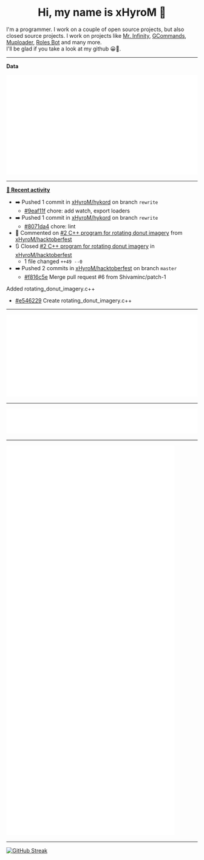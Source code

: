 <p align="center">
    <!-- <img src="https://avatars.githubusercontent.com/u/56601352" width="192" alt="hyro's pfp" /> -->
    <h1 align="center">Hi, my name is xHyroM 👋</h1>
</p>

I'm a programmer. I work on a couple of open source projects, but also closed source projects. I work on projects like [Mr. Infinity](https://discord.com/oauth2/authorize?client_id=720321585625694239&scope=bot%20applications.commands&permissions=8&redirect_uri=https://blobs.gq/imanager&prompt=consent&response_type=code), [GCommands](https://github.com/Garlic-Team/GCommands), [Muploader](https://github.com/xHyroM/Muploader), [Roles Bot](https://github.com/xHyroM/roles-bot) and many more.  
I'll be glad if you take a look at my github 😀👀.

___
**Data**

<img src="https://github.com/xHyroM/xHyroM/blob/master/.cache/base.svg">

___

**[📰 Recent activity](https://github.com/xHyroM)**
* ➡️ Pushed 1 commit in [xHyroM/hykord](https://github.com/xHyroM/hykord) on branch `rewrite`
  * [#9eaf11f](https://github.com/xHyroM/hykord/commit/9eaf11f) chore: add watch, export loaders
* ➡️ Pushed 1 commit in [xHyroM/hykord](https://github.com/xHyroM/hykord) on branch `rewrite`
  * [#8071da4](https://github.com/xHyroM/hykord/commit/8071da4) chore: lint
* 💬 Commented on [#2 C++ program for rotating donut imagery](https://github.com/xHyroM/hacktoberfest/issues/2) from [xHyroM/hacktoberfest](https://github.com/xHyroM/hacktoberfest)
* 🔃 Closed [#2 C++ program for rotating donut imagery](https://github.com/xHyroM/hacktoberfest/pull/2) in [xHyroM/hacktoberfest](https://github.com/xHyroM/hacktoberfest)
  * 1 file changed `++49 --0`
* ➡️ Pushed 2 commits in [xHyroM/hacktoberfest](https://github.com/xHyroM/hacktoberfest) on branch `master`
  * [#f816c5e](https://github.com/xHyroM/hacktoberfest/commit/f816c5e) Merge pull request #6 from Shivaminc/patch-1

Added rotating_donut_imagery.c++
  * [#e546229](https://github.com/xHyroM/hacktoberfest/commit/e546229) Create rotating_donut_imagery.c++


___

<img src="https://github.com/xHyroM/xHyroM/blob/master/.cache/isocalendar.svg">

___

<img src="https://github.com/xHyroM/xHyroM/blob/master/.cache/languages.svg">

___

<img src="https://github.com/xHyroM/xHyroM/blob/master/.cache/achievements.svg">

___

[![GitHub Streak](https://github-readme-streak-stats.herokuapp.com?user=xHyroM&theme=dark&hide_border=true&date_format=M%20j%5B%2C%20Y%5D)](https://git.io/streak-stats)
